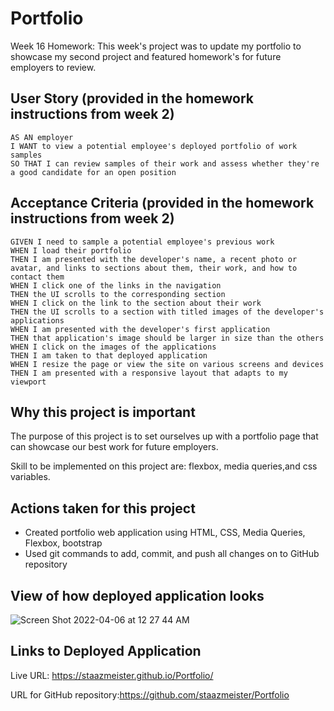# Portfolio
Week 16 Homework: 
This week's project was to update my portfolio to showcase my second project and featured homework's for future employers to review.


## User Story (provided in the homework instructions from week 2)
```
AS AN employer
I WANT to view a potential employee's deployed portfolio of work samples
SO THAT I can review samples of their work and assess whether they're a good candidate for an open position
```

## Acceptance Criteria (provided in the homework instructions from week 2)
```
GIVEN I need to sample a potential employee's previous work
WHEN I load their portfolio
THEN I am presented with the developer's name, a recent photo or avatar, and links to sections about them, their work, and how to contact them
WHEN I click one of the links in the navigation
THEN the UI scrolls to the corresponding section
WHEN I click on the link to the section about their work
THEN the UI scrolls to a section with titled images of the developer's applications
WHEN I am presented with the developer's first application
THEN that application's image should be larger in size than the others
WHEN I click on the images of the applications
THEN I am taken to that deployed application
WHEN I resize the page or view the site on various screens and devices
THEN I am presented with a responsive layout that adapts to my viewport
```

## Why this project is important
The purpose of this project is to set ourselves up with a portfolio page that can showcase our best work for future employers. 

Skill to be implemented on this project are:
flexbox, media queries,and css variables.

## Actions taken for this project
- Created portfolio web application using HTML, CSS, Media Queries, Flexbox, bootstrap
- Used git commands to add, commit, and push all changes on to GitHub repository

## View of how deployed application looks

![Screen Shot 2022-04-06 at 12 27 44 AM](https://user-images.githubusercontent.com/94095220/161919429-67a8319d-c265-4257-8f01-316e774f1739.png)




## Links to Deployed Application
Live URL: https://staazmeister.github.io/Portfolio/

URL for GitHub repository:https://github.com/staazmeister/Portfolio
